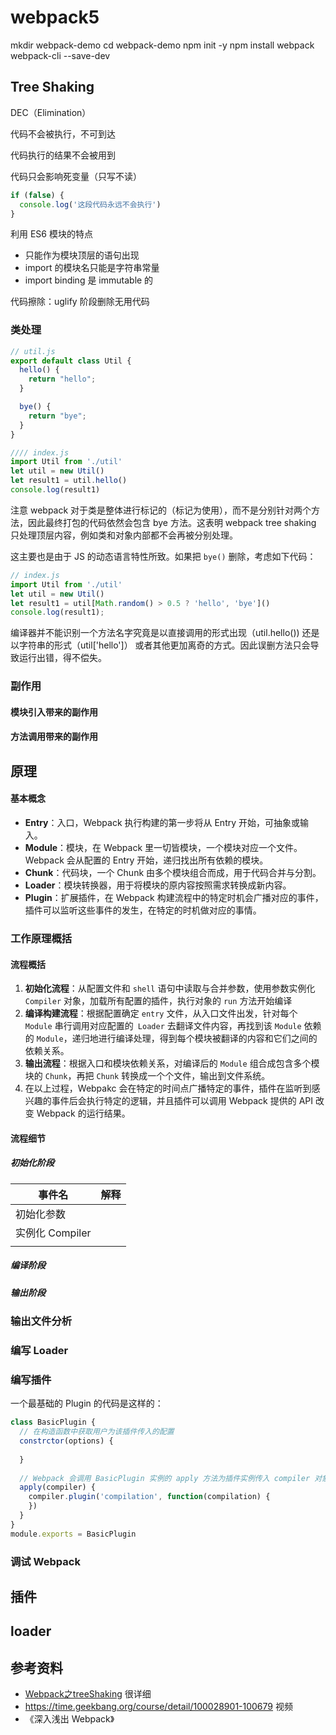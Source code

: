 # webpack5

mkdir webpack-demo
cd webpack-demo
npm init -y
npm install webpack webpack-cli --save-dev

## Tree Shaking

DEC（Elimination）

代码不会被执行，不可到达

代码执行的结果不会被用到

代码只会影响死变量（只写不读）

```js
if (false) {
  console.log('这段代码永远不会执行')
}
```

利用 ES6 模块的特点

- 只能作为模块顶层的语句出现
- import 的模块名只能是字符串常量
- import binding 是 immutable 的

代码擦除：uglify 阶段删除无用代码

### 类处理

```js
// util.js
export default class Util {
  hello() {
    return "hello";
  }

  bye() {
    return "bye";
  }
}

//// index.js
import Util from './util'
let util = new Util()
let result1 = util.hello()
console.log(result1)
```

注意 webpack 对于类是整体进行标记的（标记为使用），而不是分别针对两个方法，因此最终打包的代码依然会包含 bye 方法。这表明 webpack tree shaking 只处理顶层内容，例如类和对象内部都不会再被分别处理。

这主要也是由于 JS 的动态语言特性所致。如果把 `bye()` 删除，考虑如下代码：

```js
// index.js
import Util from './util'
let util = new Util()
let result1 = util[Math.random() > 0.5 ? 'hello', 'bye']()
console.log(result1);
```

编译器并不能识别一个方法名字究竟是以直接调用的形式出现（util.hello()) 还是以字符串的形式（util['hello']） 或者其他更加离奇的方式。因此误删方法只会导致运行出错，得不偿失。

### 副作用

#### 模块引入带来的副作用

#### 方法调用带来的副作用

## 原理

#### 基本概念

- **Entry**：入口，Webpack 执行构建的第一步将从 Entry 开始，可抽象或输入。
- **Module**：模块，在 Webpack 里一切皆模块，一个模块对应一个文件。Webpack 会从配置的 Entry 开始，递归找出所有依赖的模块。
- **Chunk**：代码块，一个 Chunk 由多个模块组合而成，用于代码合并与分割。
- **Loader**：模块转换器，用于将模块的原内容按照需求转换成新内容。
- **Plugin**：扩展插件，在 Webpack 构建流程中的特定时机会广播对应的事件，插件可以监听这些事件的发生，在特定的时机做对应的事情。

### 工作原理概括

#### 流程概括

1. **初始化流程**：从配置文件和 `shell` 语句中读取与合并参数，使用参数实例化 `Compiler` 对象，加载所有配置的插件，执行对象的 `run` 方法开始编译
2. **编译构建流程**：根据配置确定 `entry` 文件，从入口文件出发，针对每个 `Module` 串行调用对应配置的` Loader` 去翻译文件内容，再找到该 `Module` 依赖的 `Module`，递归地进行编译处理，得到每个模块被翻译的内容和它们之间的依赖关系。
3. **输出流程**：根据入口和模块依赖关系，对编译后的 `Module` 组合成包含多个模块的 `Chunk`，再把 `Chunk` 转换成一个个文件，输出到文件系统。
4. 在以上过程，Webpakc 会在特定的时间点广播特定的事件，插件在监听到感兴趣的事件后会执行特定的逻辑，并且插件可以调用 Webpack 提供的 API 改变 Webpack 的运行结果。

#### 流程细节

##### 初始化阶段

| 事件名          | 解释 |
| --------------- | ---- |
| 初始化参数      |      |
| 实例化 Compiler |      |
|                 |      |



##### 编译阶段

##### 输出阶段

### 输出文件分析

### 编写 Loader

### 编写插件

一个最基础的 Plugin 的代码是这样的：

```js
class BasicPlugin {
  // 在构造函数中获取用户为该插件传入的配置
  constrctor(options) {
    
  }
  
  // Webpack 会调用 BasicPlugin 实例的 apply 方法为插件实例传入 compiler 对象
  apply(compiler) {
    compiler.plugin('compilation', function(compilation) {
    })
  }
}
module.exports = BasicPlugin
```



### 调试 Webpack

## 插件



## loader



## 参考资料

- [Webpack之treeShaking](https://mp.weixin.qq.com/s/Ue0kNOMQS7mH-2-9BhYk8Q) 很详细
- https://time.geekbang.org/course/detail/100028901-100679 视频
- 《深入浅出 Webpack》
